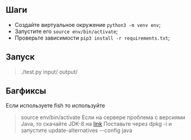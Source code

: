 ## Шаги
- Создайте виртуальное окружение ```python3 -m venv env```;
- Запустите его ```source env/bin/activate```;
- Проверьте зависимости ```pip3 install -r requirements.txt```;

## Запуск
> ./test.py input/<tab> output/<tab>

## Багфиксы 
Если используете fish то используйте 
>source env/bin/activate
Если на сервере проблема с версиями Java, то
скачайте JDK-8 на [link](http://snapshot.debian.org/package/openjdk-8/8u322-b06-1%7Edeb9u1/)
Поставьте через dpkg -i и запустите 
>update-alternatives  --config java
